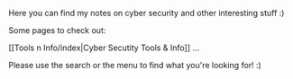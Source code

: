 
Here you can find my notes on cyber security and other interesting stuff :)

Some pages to check out:

[[Tools n Info/index|Cyber Secutity Tools & Info]]
...

Please use the search or the menu to find what you're looking for! :)

